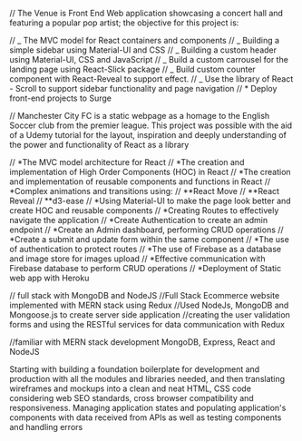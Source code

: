// The Venue is Front End Web application showcasing a concert hall and featuring a popular pop artist; the objective for this project is:

// _ The MVC model for React containers and components
// _ Building a simple sidebar using Material-UI and CSS
// _ Building a custom header using Material-UI, CSS and JavaScript
// _ Build a custom carrousel for the landing page using React-Slick package
// _ Build custom counter component with React-Reveal to support effect.
// _ Use the library of React - Scroll to support sidebar functionality and page navigation
// \* Deploy front-end projects to Surge

// Manchester City FC is a static webpage as a homage to the English Soccer club from the premier league. This project was possible with the aid of a Udemy tutorial for the layout, inspiration and deeply understanding of the power and functionality of React as a library

// *The MVC model architecture for React
// *The creation and implementation of High Order Components (HOC) in React
// *The creation and implementation of reusable components and functions in React
// *Complex animations and transitions using:
// **React Move
// **React Reveal
// \**d3-ease
// *Using Material-UI to make the page look better and create HOC and reusable components
// *Creating Routes to effectively navigate the application
// *Create Authentication to create an admin endpoint
// *Create an Admin dashboard, performing CRUD operations
// *Create a submit and update form within the same component
// *The use of authentication to protect routes
// *The use of Firebase as a database and image store for images upload
// *Effective communication with Firebase database to perform CRUD operations
// *Deployment of Static web app with Heroku

// full stack with MongoDB and NodeJS
//Full Stack Ecommerce website implemented with MERN stack using Redux
//Used NodeJs, MongoDB and Mongoose.js to create server side application
//creating the user validation forms and using the RESTful services for data communication with Redux

//familiar with MERN stack development MongoDB, Express, React and NodeJS

Starting with building a foundation boilerplate for development and production with all the modules and libraries needed, and then translating wireframes and mockups into a clean and neat HTML, CSS code considering web SEO standards, cross browser compatibility and responsiveness. Managing application states and populating application's components with data received from APIs as well as testing components and handling errors
